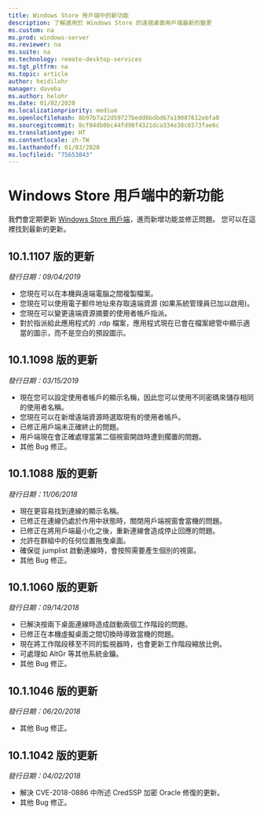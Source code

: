 ```yaml
---
title: Windows Store 用戶端中的新功能
description: 了解適用於 Windows Store 的遠端桌面用戶端最新的變更
ms.custom: na
ms.prod: windows-server
ms.reviewer: na
ms.suite: na
ms.technology: remote-desktop-services
ms.tgt_pltfrm: na
ms.topic: article
author: heidilohr
manager: daveba
ms.author: helohr
ms.date: 01/02/2020
ms.localizationpriority: medium
ms.openlocfilehash: 8b97b7a22d59727bedd6bdbd67a19087612ebfa0
ms.sourcegitcommit: 8cf04db0bc44fd98f4321dca334e38c6573fae6c
ms.translationtype: HT
ms.contentlocale: zh-TW
ms.lasthandoff: 01/03/2020
ms.locfileid: "75653043"
---
```

# <a name="whats-new-in-the-windows-store-client"></a>Windows Store 用戶端中的新功能

我們會定期更新 [Windows Store 用戶端](windows.md)，進而新增功能並修正問題。 您可以在這裡找到最新的更新。

## <a name="updates-for-version-1011107"></a>10.1.1107 版的更新

*發行日期：09/04/2019*

- 您現在可以在本機與遠端電腦之間複製檔案。
- 您現在可以使用電子郵件地址來存取遠端資源 (如果系統管理員已加以啟用)。
- 您現在可以變更遠端資源摘要的使用者帳戶指派。
- 對於指派給此應用程式的 .rdp 檔案，應用程式現在已會在檔案總管中顯示適當的圖示，而不是空白的預設圖示。

## <a name="updates-for-version-1011098"></a>10.1.1098 版的更新

*發行日期：03/15/2019*

- 現在您可以設定使用者帳戶的顯示名稱，因此您可以使用不同密碼來儲存相同的使用者名稱。
- 您現在可以在新增遠端資源時選取現有的使用者帳戶。
- 已修正用戶端未正確終止的問題。
- 用戶端現在會正確處理當第二個視窗開啟時遭到擱置的問題。
- 其他 Bug 修正。

## <a name="updates-for-version-1011088"></a>10.1.1088 版的更新

*發行日期：11/06/2018*

- 現在更容易找到連線的顯示名稱。
- 已修正在連線仍處於作用中狀態時，關閉用戶端視窗會當機的問題。
- 已修正在將用戶端最小化之後，重新連線會造成停止回應的問題。
- 允許在群組中的任何位置拖曳桌面。
- 確保從 jumplist 啟動連線時，會按照需要產生個別的視窗。
- 其他 Bug 修正。

## <a name="updates-for-version-1011060"></a>10.1.1060 版的更新

*發行日期：09/14/2018*

- 已解決按兩下桌面連線時造成啟動兩個工作階段的問題。
- 已修正在本機虛擬桌面之間切換時導致當機的問題。
- 現在將工作階段移至不同的監視器時，也會更新工作階段縮放比例。
- 可處理如 AltGr 等其他系統金鑰。
- 其他 Bug 修正。

## <a name="updates-for-version-1011046"></a>10.1.1046 版的更新

*發行日期：06/20/2018*

- 其他 Bug 修正。

## <a name="updates-for-version-1011042"></a>10.1.1042 版的更新

*發行日期：04/02/2018*

- 解決 CVE-2018-0886 中所述 CredSSP 加密 Oracle 修復的更新。
- 其他 Bug 修正。
